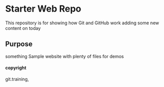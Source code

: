 # Starter Web Repo

This repository is for showing how Git and GitHub work adding some new content on today

## Purpose
something
Sample website with plenty of files for demos
#### copyright
git.training,
